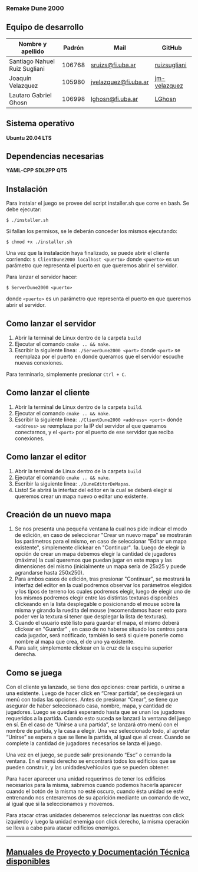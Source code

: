 ### Remake Dune 2000

## Equipo de desarrollo

| Nombre y apellido | Padrón | Mail | GitHub |
|-------------------|--------|------|--------|
| Santiago Nahuel Ruiz Sugliani | 106768 | sruizs@fi.uba.ar | [ruizsugliani](https://github.com/ruizsugliani) |
| Joaquín Velazquez | 105980 | jvelazquez@fi.uba.ar | [jm-velazquez](https://github.com/jm-velazquez) |
| Lautaro Gabriel Ghosn | 106998 | lghosn@fi.uba.ar | [LGhosn](https://github.com/LGhosn) |

## Sistema operativo
**Ubuntu 20.04 LTS**

## Dependencias necesarias
**YAML-CPP**
**SDL2PP**
**QT5**

## Instalación
Para instalar el juego se provee del script installer.sh que corre en bash. Se debe ejecutar:
```
$ ./installer.sh
```
Si fallan los permisos, se le deberán conceder los mismos ejecutando:
```
$ chmod +x ./installer.sh
```
Una vez que la instalación haya finalizado, se puede abrir el cliente corriendo:
``
$ ClientDune2000 localhost <puerto>
``
donde `<puerto>` es un parámetro que representa el puerto en que queremos abrir el servidor.

Para lanzar el servidor hacer:
```
$ ServerDune2000 <puerto>
```
donde `<puerto>` es un parámetro que representa el puerto en que queremos abrir el servidor.

## Como lanzar el servidor
1. Abrir la terminal de Linux dentro de la carpeta `build`
2. Ejecutar el comando `cmake .. && make`.
3. Escribir la siguiente linea: ```./ServerDune2000 <port>``` donde `<port>` se reemplaza por el puerto en donde queramos que el servidor escuche nuevas conexiones.

Para terminarlo, simplemente presionar `Ctrl + C`.

## Como lanzar el cliente
1. Abrir la terminal de Linux dentro de la carpeta `build`.
2. Ejecutar el comando ```cmake .. && make```.
3. Escribir la siguiente linea: ```./ClientDune2000 <address> <port>``` donde `<address>` se reemplaza por la IP del servidor al que queramos conectarnos, y el `<port>` por el puerto de ese servidor que reciba conexiones.

## Como lanzar el editor
1. Abrir la terminal de Linux dentro de la carpeta `build`
2. Ejecutar el comando ```cmake .. && make```.
3. Escribir la siguiente linea: ```./DuneEditorDeMapas```.
4. Listo! Se abrirá la interfaz del editor en la cual se deberá elegir si queremos crear un mapa nuevo o editar uno existente.

## Creación de un nuevo mapa
1. Se nos presenta una pequeña ventana la cual nos pide indicar el modo de edición, en caso de seleccionar "Crear un nuevo mapa" se mostrarán los parámetros para el mismo, en caso de seleccionar "Editar un mapa existente", simplemente clickear en "Continuar".
1a. Luego de elegir la opción de crear un mapa debemos elegir la cantidad de jugadores (máxima) la cual queremos que puedan jugar en este mapa y las dimensiones del mismo (inicialmente un mapa sería de 25x25 y puede agrandarse hasta 250x250).
2. Para ambos casos de edición, tras presionar "Continuar", se mostrará la interfaz del editor en la cual podremos observar los parámetros elegidos y los tipos de terreno los cuales podremos elegir, luego de elegir uno de los mismos podremos elegir entre las distintas texturas disponibles clickeando en la lista desplegable o posicionando el mouse sobre la misma y girando la ruedita del mouse (recomendamos hacer esto para poder ver la textura si tener que desplegar la lista de texturas).
3. Cuando el usuario esté listo para guardar el mapa, el mismo deberá clickear en "Guardar" , en caso de no haberse situado los centros para cada jugador, será notificado, también lo será si quiere ponerle como nombre al mapa que crea, el de uno ya existente.
4. Para salir, simplemente clickear en la cruz de la esquina superior derecha.

## Como se juega
Con el cliente ya lanzado, se tiene dos opciones: crear partida, o unirse a una existente.
Luego de hacer click en “Crear partida”, se desplegará un menú con todas las opciones. Antes de presionar “Crear”, se tiene que asegurar de haber seleccionado casa, nombre, mapa, y cantidad de jugadores. Luego se quedará esperando hasta que se unan los jugadores requeridos a la partida. Cuando esto suceda se lanzará la ventana del juego en sí.
En el caso de “Unirse a una partida”, se lanzará otro menú con el nombre de partida, y la casa a elegir. Una vez seleccionado todo, al apretar “Unirse” se espera a que se llene la partida, al igual que al crear. Cuando se complete la cantidad de jugadores necesarios se lanza el juego.

Una vez en el juego, se puede salir presionando “Esc” o cerrando la ventana. En el menú derecho se encontrará todos los edificios que se pueden construir, y las unidades/vehiculos que se pueden obtener.

Para hacer aparecer una unidad requerimos de tener los edificios necesarios para la misma, sabremos cuando podemos hacerla aparecer cuando el botón de la misma no esté oscuro, cuando ésta unidad se esté entrenando nos enteraremos de su aparición mediante un comando de voz, al igual que si la seleccionamos y movemos.

Para atacar otras unidades deberemos seleccionar las nuestras con click izquierdo y luego la unidad enemiga con click derecho, la misma operación se lleva a cabo para atacar edificios enemigos.

---------------------------------------------------------------------------------------------------------------------------------------------------------
## [Manuales de Proyecto y Documentación Técnica disponibles](https://drive.google.com/drive/folders/1i1DJQOORScO8AFi8x2nMgytjtSEab5Kv?usp=sharing)
